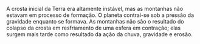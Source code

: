 ﻿A crosta inicial da Terra era altamente instável, mas as montanhas não estavam em processo de formação. O planeta contraí-se sob a pressão da gravidade enquanto se formava. As montanhas não são o resultado do colapso da crosta em resfriamento de uma esfera em contração; elas surgem mais tarde como resultado da ação da chuva, gravidade e erosão.